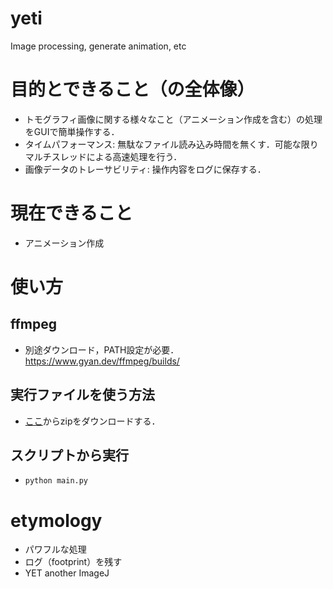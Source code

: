 # yeti
Image processing, generate animation, etc

# 目的とできること（の全体像）
- トモグラフィ画像に関する様々なこと（アニメーション作成を含む）の処理をGUIで簡単操作する．
- タイムパフォーマンス: 無駄なファイル読み込み時間を無くす．可能な限りマルチスレッドによる高速処理を行う．
- 画像データのトレーサビリティ: 操作内容をログに保存する．

# 現在できること
- アニメーション作成

# 使い方
## ffmpeg
- 別途ダウンロード，PATH設定が必要．  
https://www.gyan.dev/ffmpeg/builds/
## 実行ファイルを使う方法
- [ここ](https://github.com/hokudai-paleo/yeti/releases)からzipをダウンロードする．
## スクリプトから実行
- `python main.py`


# etymology
- パワフルな処理
- ログ（footprint）を残す
- YET another ImageJ

